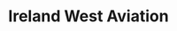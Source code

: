 ---
title: "Ireland West Aviation"
address: "Charlestown, Co. Mayo"
tel: "+353 (0)94 936 7716"
county: "Mayo"
category: "Flying"
type: "Content"
lat: "53.622222900390625"
lng: "-4.9277777671813965"
---